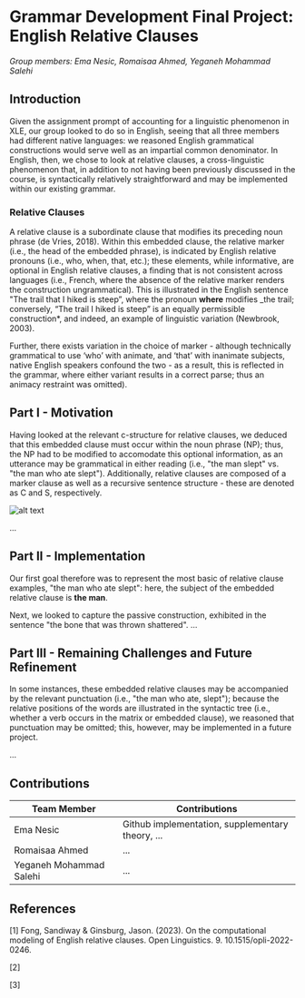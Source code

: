 # Grammar Development Final Project: English Relative Clauses

_Group members: Ema Nesic, Romaisaa Ahmed, Yeganeh Mohammad Salehi_

## Introduction

Given the assignment prompt of accounting for a linguistic phenomenon in XLE, our group looked to do so in English, seeing that all three members had different native languages: we reasoned English grammatical constructions would serve well as an impartial common denominator. In English, then, we chose to look at relative clauses, a cross-linguistic phenomenon that, in addition to not having been previously discussed in the course, is syntactically relatively straightforward and may be implemented within our existing grammar.


### Relative Clauses
A relative clause is a subordinate clause that modifies its preceding noun phrase (de Vries, 2018). Within this embedded clause, the relative marker (i.e., the head of the embedded phrase), is indicated by English relative pronouns (i.e., who, when, that, etc.); these elements, while informative, are optional in English relative clauses, a finding that is not consistent across languages (i.e., French, where the absence of the relative marker renders the construction ungrammatical). This is illustrated in the English sentence "The trail that I hiked is steep”, where the pronoun **where** modifies _the trail; conversely, “The trail I hiked is steep” is an equally permissible construction*, and indeed, an example of linguistic variation (Newbrook, 2003). 

Further, there exists variation in the choice of marker - although technically grammatical to use ‘who’ with animate, and ‘that’ with inanimate subjects, native English speakers confound the two - as a result, this is reflected in the grammar, where either variant results in a correct parse; thus an animacy restraint was omitted).

## Part I - Motivation

Having looked at the relevant c-structure for relative clauses, we deduced that this embedded clause must occur within the noun phrase (NP); thus, the NP had to be modified to accomodate this optional information, as an utterance may be grammatical in either reading (i.e., "the man slept" vs. "the man who ate slept").
Additionally, relative clauses are composed of a marker clause as well as a recursive sentence structure - these are denoted as C and S, respectively.


![alt text](http://i.pinimg.com/474x/3c/02/d3/3c02d3c06ba7cab08cd9c7de3e9762e3.jpg)


...

## Part II - Implementation


Our first goal therefore was to represent the most basic of relative clause examples, "the man who ate slept": here, the subject of the embedded relative clause is __the man__.

Next, we looked to capture the passive construction, exhibited in the sentence "the bone that was thrown shattered".
...

## Part III - Remaining Challenges and Future Refinement

In some instances, these embedded relative clauses may be accompanied by the relevant punctuation (i.e., "the man who ate, slept"); because the relative positions of the words are illustrated in the syntactic tree (i.e., whether a verb occurs in the matrix or embedded clause), we reasoned that punctuation may be omitted; this, however, may be implemented in a future project.

...


## Contributions

| Team Member  | Contributions                                             |
|--------------|-----------------------------------------------------------|
| Ema Nesic  | Github implementation, supplementary theory, ... |
| Romaisaa Ahmed | ... |
| Yeganeh Mohammad Salehi | ... |

## References

[1] Fong, Sandiway & Ginsburg, Jason. (2023). On the computational modeling of English relative clauses. Open Linguistics. 9. 10.1515/opli-2022-0246. 

[2]

[3]



